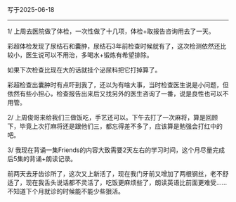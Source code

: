 写于2025-06-18
 
-----

1/ 上周去医院做了体检，一次性做了十几项，体检+取报告咨询用去了一天。

彩超体检发现了尿结石和囊肿，尿结石3年前检查时候就有了，这次检测依然还比较小，医生说可以不用治，多喝水+锻炼有希望排除。

如果下次检查比现在大的话就挂个泌尿科把它打掉算了。

彩超检查出囊肿时有点吓到我了，还以为有啥大事，当时检查医生说是小问题，但依然有些小担心，检查报告出来后又找另外的医生咨询了一番，说是良性也可以不用管。

2/ 上周俊哥来给我们三做饭吃，手艺还可以。下午去打了一次麻将，算是回顾下，毕竟上次打麻将还是跟他们三，都忘得差不多了，应该算是勉强会打红中的吧。

3/ 我现在背诵一集Friends的内容大致需要2天左右的学习时间，这个月尽量完成后5集的背诵+朗读记录。

前两天去牙齿诊所了，这次又上新活了，现在我门牙前又增加了两根钢丝，老不舒适了，现在我舌头说话都不灵活了，吃饭更麻烦些了，朗读英语比前面更难受……不知道下个月就诊的时候能不能少些狠活。

